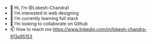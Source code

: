 - 👋 Hi, I’m @Lokesh-Chandra1
- 👀 I’m interested in web designing
- 🌱 I’m currently learning full stack
- 💞️ I’m looking to collaborate on Github
- 📫 How to reach me https://www.linkedin.com/in/lokesh-chandra-913a95153

<!---
Lokesh-Chandra1/Lokesh-Chandra1 is a ✨ special ✨ repository because its `README.md` (this file) appears on your GitHub profile.
You can click the Preview link to take a look at your changes.
--->
